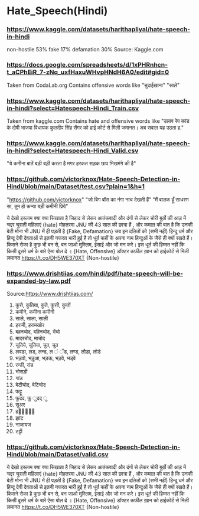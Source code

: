 # Hate_Speech(Hindi)


### https://www.kaggle.com/datasets/harithapliyal/hate-speech-in-hindi
non-hostile 53%
fake    17%
defamation  30%
Source: Kaggle.com

### https://docs.google.com/spreadsheets/d/1xPHRnhcn-t_aCPhEiR_7-zNq_uxfHaxuWHvpHNdH6A0/edit#gid=0
Taken from CodaLab.org
Contains offensive words like "चुदाईखाना" "साले" 

### https://www.kaggle.com/datasets/harithapliyal/hate-speech-in-hindi?select=Hatespeech-Hindi_Train.csv
Taken from kaggle.com
Contains hate and offensive words like "उन्नाव रेप कांड के दोषी भाजपा विधायक कुलदीप सिंह सेंगर को हाई कोर्ट से मिली जमानत। अब सवाल यह उठता ह."

### https://www.kaggle.com/datasets/harithapliyal/hate-speech-in-hindi?select=Hatespeech-Hindi_Valid.csv
"ये कमीना बातें बड़ी बड़ी करता है मगर हरकत सड़क छाप भिखमंगे की है"  

### https://github.com/victorknox/Hate-Speech-Detection-in-Hindi/blob/main/Dataset/test.csv?plain=1&h=1
"https://github.com/victorknox"
"जो बिग बॉस का नंगा नाच देखती हैं"  "मैं बालक हूँ साधरण सा, तुम हो कन्या बड़ी कमीनी प्रिये"



ये देखो इस्लाम क्या क्या सिखाता है जिहाद से लेकर आतंकवादी और दंगों से लेकर चोरी बुर्खे की आड़ में चद्दर चुराती महिलाएं {hate}
मोहतरमा JNU की 43 साल की छात्रा हैं , और कमाल की बात है कि उनकी बेटी मोना भी JNU में ही पड़ती है {Fake, Defamation}
जब इन दलितों को (सभी नहीं) हिन्दू धर्म और हिन्दू देवी देवताओं से इतनी नफरत भारी हुई है तो धूर्त कहीं के अपना नाम हिन्दुओं के जैसे ही क्यों रखते हैं। किसने रोका है कुछ भी बन से, बन जाओ मुस्लिम, ईसाई और जो मन करे। इस धूर्त की हिम्मत नहीं कि किसी दूसरे धर्म के बारे ऐसा बोल दे । {Hate, Offensive}
डॉक्टर कफ़ील ख़ान को हाईकोर्ट से मिली ज़मानत https://t.co/DH5WE370XT {Non-hostile}


### https://www.drishtiias.com/hindi/pdf/hate-speech-will-be-expanded-by-law.pdf
Source:https://www.drishtiias.com/

1. कुत्ते, कुतिया, कुते, कुत्ती, कुत्तों
2. कमीने, कमीना कमीनी
3. साले, साला, साली
4. हरामी, हरामखोर
5. बहनचोद, बहिनचोद, भेंचो
6. मादरचोद, माचोद
7. चूतिये, चूतिया, चुत, चूत
8. लवड़ा, लड, लन्ड, ल ं ँड, लण्ड, लौड़ा, लोडे
9. भड़वो, भड़ुआ, भड़ऊ, भड़वे, भड्वे
10. रन्डी, रांड
11. भोसड़ी
12. गांड
13. बेटीचोद, बेटिचोद
14. फट्टू
15. फुदद, फू ुदद् ु
16. सुअर
17. ह󰀂󰀂󰀂󰀂󰀂
18. झांट
19. नाजायज
20. टट्टी

### https://github.com/victorknox/Hate-Speech-Detection-in-Hindi/blob/main/Dataset/valid.csv


ये देखो इस्लाम क्या क्या सिखाता है जिहाद से लेकर आतंकवादी और दंगों से लेकर चोरी बुर्खे की आड़ में चद्दर चुराती महिलाएं {hate}
मोहतरमा JNU की 43 साल की छात्रा हैं , और कमाल की बात है कि उनकी बेटी मोना भी JNU में ही पड़ती है {Fake, Defamation}
जब इन दलितों को (सभी नहीं) हिन्दू धर्म और हिन्दू देवी देवताओं से इतनी नफरत भारी हुई है तो धूर्त कहीं के अपना नाम हिन्दुओं के जैसे ही क्यों रखते हैं। किसने रोका है कुछ भी बन से, बन जाओ मुस्लिम, ईसाई और जो मन करे। इस धूर्त की हिम्मत नहीं कि किसी दूसरे धर्म के बारे ऐसा बोल दे । {Hate, Offensive}
डॉक्टर कफ़ील ख़ान को हाईकोर्ट से मिली ज़मानत https://t.co/DH5WE370XT {Non-hostile}




